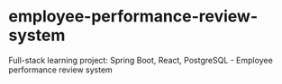 # employee-performance-review-system
Full-stack learning project: Spring Boot, React, PostgreSQL - Employee performance review system
